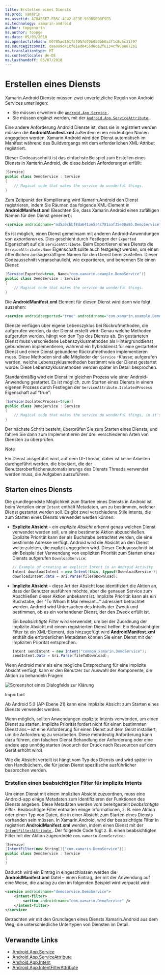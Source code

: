 ```yaml
---
title: Erstellen eines Diensts
ms.prod: xamarin
ms.assetid: A78A55E7-FB5C-4C42-8E3E-939B5E98F9EB
ms.technology: xamarin-android
author: topgenorth
ms.author: toopge
ms.date: 05/03/2018
ms.openlocfilehash: 00785ad161f5f05fd70b059bb0a3f1c8d6c31f97
ms.sourcegitcommit: daa089d41cfe1ed0456d6de2f8134cf96ae072b1
ms.translationtype: MT
ms.contentlocale: de-DE
ms.lasthandoff: 05/07/2018
---
```

# <a name="creating-a-service"></a>Erstellen eines Diensts

Xamarin.Android Dienste müssen zwei unverletzliche Regeln von Android Services unterliegen:

* Sie müssen erweitern die [ `Android.App.Service` ](https://developer.xamarin.com/api/type/Android.App.Service/).
* Sie müssen ergänzt werden, mit der [ `Android.App.ServiceAttribute` ](https://developer.xamarin.com/api/type/Android.App.ServiceAttribute/).

Eine andere Anforderung Android Dienste ist, dass sie in registriert werden müssen die **AndroidManifest.xml** außerdem einen eindeutigen Namen angegeben werden. Xamarin.Android wird den Dienst automatisch im Manifest während des Buildvorgangs mit dem erforderlichen XML-Attribut registriert.

Dieser Codeausschnitt ist das einfachste Beispiel zum Erstellen eines Diensts in Xamarin.Android, die diese beiden Anforderungen erfüllt:  

```csharp
[Service]
public class DemoService : Service
{
    // Magical code that makes the service do wonderful things.
}
```

Zum Zeitpunkt der Kompilierung wird Xamarin.Android den Dienst registrieren, indem Sie Räumen das folgende XML-Element in **AndroidManifest.xml** (Beachten Sie, dass Xamarin.Android einen zufälligen Namen für den Dienst generiert):

```xml
<service android:name="md5a0cbbf8da641ae5a4c781aaf35e00a86.DemoService" />
```

Es ist möglich, einen Dienst gemeinsam mit anderen Android-Anwendungen von _exportieren_ es. Dies geschieht durch Festlegen der `Exported` Eigenschaft auf die `ServiceAttribute`. Beim Exportieren eines Diensts die `ServiceAttribute.Name` Eigenschaft sollte auch festgelegt werden, um einen öffentlichen aussagekräftigen Namen für den Dienst bereitzustellen. Dieser Codeausschnitt veranschaulicht, wie exportieren, und benennen Sie einen Dienst:

```csharp
[Service(Exported=true, Name="com.xamarin.example.DemoService")]
public class DemoService : Service
{
    // Magical code that makes the service do wonderful things.
}
```

Die **AndroidManifest.xml** Element für diesen Dienst wird dann wie folgt aussehen:

```xml
<service android:exported="true" android:name="com.xamarin.example.DemoService" />
```

Dienste verfügen über eigene Lebenszyklus bei Rückrufmethoden, die aufgerufen werden, da der Dienst erstellt wird. Genau welche Methoden aufgerufen werden, hängt von den Typ des Diensts ab. Ein gestarteten Dienst muss verschiedene Lebenszyklusmethoden als Hintergrunddienst gebundenen implementieren, während ein hybriddienst für eine gestarteter Dienst und einen Dienst gebundene Rückrufmethoden implementieren muss. Diese Methoden sind alle Mitglieder der `Service` -Klasse; aufgerufen werden, welche Lebenszyklusmethoden bestimmt wie der Dienst gestartet wurde. Diese Lebenszyklusmethoden werden später im Detail besprochen.

Standardmäßig wird ein Dienst im gleichen Prozess wie einer Android-Anwendung gestartet. Es ist möglich, zum Starten eines Diensts in einem eigenen Prozess durch Festlegen der `ServiceAttribute.IsolatedProcess` Eigenschaft auf "true":

```csharp
[Service(IsolatedProcess=true)]
public class DemoService : Service
{
    // Magical code that makes the service do wonderful things, in it's own process!
}
```

Der nächste Schritt besteht, überprüfen Sie zum Starten eines Diensts, und fahren Sie dann zum Implementieren der drei verschiedenen Arten von Diensten zu überprüfen.

> [!NOTE]
> Ein Dienst ausgeführt wird, auf dem UI-Thread, daher ist keine Arbeiten durchgeführt werden, die blockiert, die der Benutzeroberflächenautomatisierungs des Diensts Threads verwendet werden muss, die Aufgaben auszuführen.

## <a name="starting-a-service"></a>Starten eines Diensts

Die grundlegendste Möglichkeit zum Starten eines Diensts in Android ist beim Verteilen einer `Intent` enthält Metadaten, um zu bestimmen, welcher Dienst gestartet werden soll. Es gibt zwei verschiedene Stile Intents, die zum Starten eines Diensts verwendet werden können:

-   **Explizite Absicht** &ndash; ein _explizite Absicht_ erkennt genau welchen Dienst verwendet werden soll, um eine bestimmte Aktion abzuschließen. Explizite Priorität kann der als Buchstabe betrachtet werden, die eine bestimmte Adresse verfügt. Android wird die Absicht an den Dienst weiterzuleiten, die explizit angegeben wird. Dieser Codeausschnitt ist ein Beispiel der Verwendung von expliziten Priorität zum Starten eines Diensts aufgerufen `DownloadService`:

    ```csharp
    // Example of creating an explicit Intent in an Android Activity
    Intent downloadIntent = new Intent(this, typeof(DownloadService));
    downloadIntent.data = Uri.Parse(fileToDownload);
    ```

-   **Implizite Absicht** &ndash; diese Art der Absicht lose identifiziert die Aktion an, dass der Benutzer ausführen möchte, aber die genauen Service zum Abschließen dieser Aktion unbekannt ist. Implizite Priorität kann als ein Buchstabe, der "To Whom It Mai relevant..." adressiert betrachtet werden.
    Android wird Untersuchen des Inhalts der Zweck und bestimmen, ob es ein vorhandener Dienst, der den Zweck erfüllt ist.

    Ein _beabsichtigte Filter_ wird verwendet, um bei der Zuordnung der implizite Absicht mit einem registrierten Dienst helfen. Ein Beabsichtigter Filter ist ein XML-Element, das hinzugefügt wird **AndroidManifest.xml** enthält die erforderlichen Metadaten können Sie einen Dienst mit der impliziten Priorität entsprechen.

    ```csharp
    Intent sendIntent = new Intent("common.xamarin.DemoService");
    sendIntent.Data = Uri.Parse(fileToDownload);
    ```

Wenn Android mehr als eine mögliche Entsprechung für eine implizite Absicht verfügt, kann er den Benutzer zur Auswahl der Komponente, die Aktion zu behandeln Fragen:

![Screenshot eines Dialogfelds zur Klärung](images/creating-a-service-01.png "Screenshot eines Dialogfelds zur Klärung")

> [!IMPORTANT]
> Ab Android 5.0 (AP-Ebene 21) kann eine implizite Absicht zum Starten eines Diensts verwendet werden.

Wenn möglich, sollten Anwendungen explizite Intents verwenden, um einen Dienst zu starten. Implizite Priorität fordert nicht für einen bestimmten Dienst ans &ndash; ist eine Anforderung für einen Dienst auf dem Gerät installiert, um die Anforderung zu verarbeiten. Diese mehrdeutig Anforderung kann dazu führen, den falschen Dienst Behandlung der Anforderung oder eine andere app unnötig starten (wodurch der Druck nach Ressourcen auf dem Gerät erhöht wird).

Wie die Absicht verteilt ist hängt vom Typ des Diensts und wird später in den Handbüchern, die für jeden Dienst spezifische ausführlicher besprochen werden.


### <a name="creating-an-intent-filter-for-implicit-intents"></a>Erstellen einen beabsichtigten Filter für implizite Intents

Um einen Dienst mit einem impliziten Absicht zuzuordnen, muss eine Android-app einige Metadaten zum Identifizieren der Funktionen des Diensts angeben. Diese Metadaten werden vom bereitgestellt _beabsichtigte Filter_. Beabsichtigte Filter enthalten einige Informationen, z. B. eine Aktion oder einen Typ von Daten, die in einer Absicht zum Starten eines Diensts vorhanden sein müssen. In Xamarin.Android, wird der beabsichtigte Filter in registriert **AndroidManifest.xml** werden, indem einen Dienst mit der [ `IntentFilterAttribute` ](https://developer.xamarin.com/api/type/Android.App.IntentFilterAttribute/). Der folgende Code fügt z. B. einen beabsichtigten Filter mit der Aktion zugeordnete `com.xamarin.DemoService`:

```csharp
[Service]
[IntentFilter(new String[]{"com.xamarin.DemoService"})]
public class DemoService : Service
{
}
```

Dadurch wird ein Eintrag in eingeschlossen werden die **AndroidManifest.xml** Datei &ndash; einen Eintrag, der mit der Anwendung auf eine Weise, die analog zu den im folgenden Beispiel wird verpackt wird:

```xml
<service android:name="demoservice.DemoService">
    <intent-filter>
        <action android:name="com.xamarin.DemoService" />
    </intent-filter>
</service>
```

Betrachten wir mit den Grundlagen eines Diensts Xamarin.Android aus dem Weg, die unterschiedliche Untertypen von Diensten im Detail.


## <a name="related-links"></a>Verwandte Links

- [Android.App.Service](https://developer.xamarin.com/api/type/Android.App.Service/)
- [Android.App.ServiceAttribute](https://developer.xamarin.com/api/type/Android.App.ServiceAttribute/)
- [Android.App.Intent](https://developer.xamarin.com/api/type/Android.Content.Intent/)
- [Android.App.IntentFilterAttribute](https://developer.xamarin.com/api/type/Android.App.IntentFilterAttribute/)
